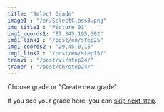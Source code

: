 ```yaml
---
title: "Select Grade"
image1 : "/en/SelectClass3.png"
img_title1 : "Picture 01"
img1_coords1: "87,345,195,362"
img1_link1 : "/post/en/step25"
img1_coords2 : "29,45,0,15"
img1_link2 : "/post/en/step15/"
tranvi : "/post/vi/step24/"
tranen : "/post/en/step24/"
---
```

Choose grade or "Create new grade".

If you see your grade here, you can <a href="http://localhost:1313/post/en/step26/">skip next step</a>.